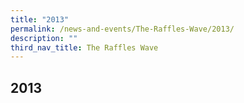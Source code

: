 ```yaml
---
title: "2013"
permalink: /news-and-events/The-Raffles-Wave/2013/
description: ""
third_nav_title: The Raffles Wave
---
```

## 2013

